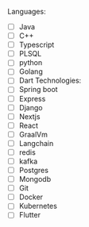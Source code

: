 
Languages:
- [ ] Java
- [ ] C++
- [ ] Typescript
- [ ] PLSQL
- [ ] python
- [ ] Golang
- [ ] Dart
Technologies:
- [ ] Spring boot 
- [ ] Express
- [ ] Django
- [ ] Nextjs
- [ ] React 
- [ ] GraalVm
- [ ] Langchain
- [ ] redis
- [ ] kafka
- [ ] Postgres
- [ ] Mongodb
- [ ] Git
- [ ] Docker
- [ ] Kubernetes
- [ ] Flutter
